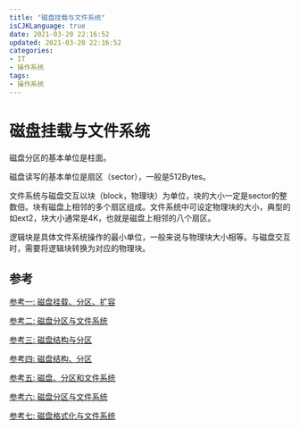 ```yaml
---
title: "磁盘挂载与文件系统"
isCJKLanguage: true
date: 2021-03-20 22:16:52
updated: 2021-03-20 22:16:52
categories: 
- IT
- 操作系统
tags: 
- 操作系统
---
```


# 磁盘挂载与文件系统

磁盘分区的基本单位是柱面。

磁盘读写的基本单位是扇区（sector），一般是512Bytes。

文件系统与磁盘交互以块（block，物理块）为单位，块的大小一定是sector的整数倍。块有磁盘上相邻的多个扇区组成。文件系统中可设定物理块的大小，典型的如ext2，块大小通常是4K，也就是磁盘上相邻的八个扇区。

逻辑块是具体文件系统操作的最小单位，一般来说与物理块大小相等。与磁盘交互时，需要将逻辑块转换为对应的物理块。

## 参考

[参考一: 磁盘挂载、分区、扩容](https://segmentfault.com/a/1190000017213655?utm_source=sf-related)

[参考二: 磁盘分区与文件系统](https://www.cnblogs.com/sammyliu/p/4521315.html)

[参考三: 磁盘结构与分区](https://blog.csdn.net/weixin_30415801/article/details/98053946?utm_medium=distribute.pc_relevant.none-task-blog-BlogCommendFromMachineLearnPai2-2.channel_param&depth_1-utm_source=distribute.pc_relevant.none-task-blog-BlogCommendFromMachineLearnPai2-2.channel_param)

[参考四: 磁盘结构、分区](https://blog.csdn.net/Apollon_krj/article/details/77853746)

[参考五: 磁盘、分区和文件系统](https://blog.csdn.net/gqtcgq/article/details/50811991)

[参考六: 磁盘分区与文件系统](https://www.linuxidc.com/Linux/2017-09/146899.htm)

[参考七: 磁盘格式化与文件系统](https://zhuanlan.zhihu.com/p/31663014)